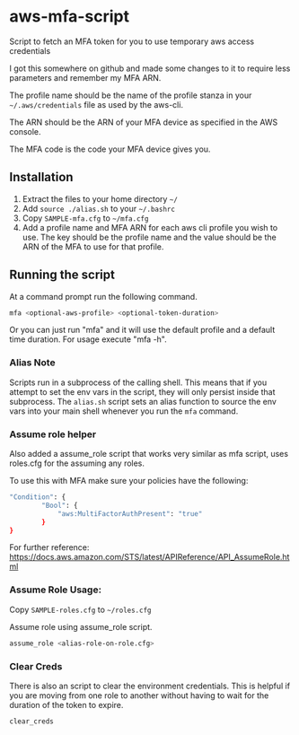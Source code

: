# aws-mfa-script
Script to fetch an MFA token for you to use temporary aws access credentials

I got this somewhere on github and made some changes to it to require 
less parameters and remember my MFA ARN.  

The profile name should be the name of the profile stanza in your 
`~/.aws/credentials` file as used by the aws-cli.

The ARN should be the ARN of your MFA device as specified in the AWS console.

The MFA code is the code your MFA device gives you.

## Installation

 1. Extract the files to your home directory `~/`
 2. Add `source ./alias.sh` to your `~/.bashrc`
 3. Copy `SAMPLE-mfa.cfg` to `~/mfa.cfg` 
 4. Add a profile name and MFA ARN for each aws cli profile you wish to use. The key should be the profile name and the value should be the ARN of the MFA to use for that profile.

## Running the script

At a command prompt run the following command.

```bash
mfa <optional-aws-profile> <optional-token-duration>
```

Or you can just run "mfa" and it will use the default profile and a default time duration.
For usage execute "mfa -h".

### Alias Note

Scripts run in a subprocess of the calling shell.  This means that 
if you attempt to set the env vars in the script, they will only persist
inside that subprocess.  The `alias.sh` script sets an alias function to source the env vars into your main shell whenever you 
run the `mfa` command.

### Assume role helper

Also added a assume_role script that works very similar as mfa script, uses roles.cfg for the assuming any roles.

To use this with MFA make sure your policies have the following:

```bash
"Condition": {
        "Bool": {
            "aws:MultiFactorAuthPresent": "true"
        }
}
```
For further reference: https://docs.aws.amazon.com/STS/latest/APIReference/API_AssumeRole.html

### Assume Role Usage:

Copy `SAMPLE-roles.cfg` to `~/roles.cfg`

Assume role using assume_role script.

```bash
assume_role <alias-role-on-role.cfg>
```

### Clear Creds
There is also an script to clear the environment credentials. This is helpful if you are moving from one role to another without having to wait for the duration of the token to expire.

```bash
clear_creds
```
